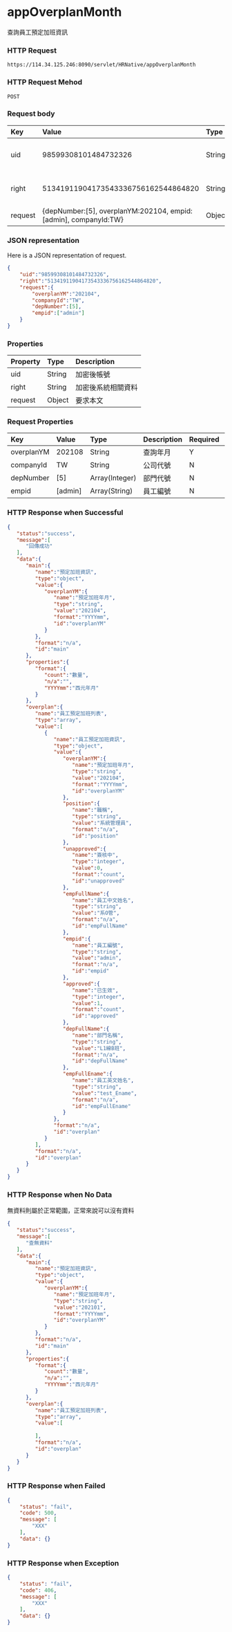 # appOverplanMonth
查詢員工預定加班資訊

### HTTP Request
```
https://114.34.125.246:8090/servlet/HRNative/appOverplanMonth
```

### HTTP Request Mehod
```
POST
```

### Request body
| Key | Value | Type | Description |
|:----------|:-------------|:-----|:------------|
| uid | 98599308101484732326 | String | 需透過appLogin取得
| right | 51341911904173543336756162544864820 | String | 需透過appLogin取得 |
| request | {depNumber:[5], overplanYM:202104, empid:[admin], companyId:TW} | Object | 查詢條件

### JSON representation
Here is a JSON representation of request.
```json
{
    "uid":"98599308101484732326",
    "right":"51341911904173543336756162544864820",
    "request":{
        "overplanYM":"202104", 
        "companyId":"TW",
        "depNumber":[5], 
        "empid":["admin"]
    }
}
```

### Properties
| Property | Type | Description |
|:---------|:-----|:------------|
| uid   | String | 加密後帳號 |
| right | String | 加密後系統相關資料 |
| request | Object | 要求本文 |

### Request Properties
| Key | Value | Type | Description | Required | Format |
|:----------|:-------------|:-----|:------------|:------------|:------------|
| overplanYM | 202108 | String | 查詢年月 | Y | AC(YYYYmm) |
| companyId | TW | String | 公司代號 | N | n/a |
| depNumber | [5] | Array(Integer) | 部門代號 | N | n/a |
| empid | [admin] | Array(String) | 員工編號 | N | n/a |


### HTTP Response when Successful
```json
{
   "status":"success",
   "message":[
      "回傳成功"
   ],
   "data":{
      "main":{
         "name":"預定加班資訊",
         "type":"object",
         "value":{
            "overplanYM":{
               "name":"預定加班年月",
               "type":"string",
               "value":"202104",
               "format":"YYYYmm",
               "id":"overplanYM"
            }
         },
         "format":"n/a",
         "id":"main"
      },
      "properties":{
         "format":{
            "count":"數量",
            "n/a":"",
            "YYYYmm":"西元年月"
         }
      },
      "overplan":{
         "name":"員工預定加班列表",
         "type":"array",
         "value":[
            {
               "name":"員工預定加班資訊",
               "type":"object",
               "value":{
                  "overplanYM":{
                     "name":"預定加班年月",
                     "type":"string",
                     "value":"202104",
                     "format":"YYYYmm",
                     "id":"overplanYM"
                  },
                  "position":{
                     "name":"職稱",
                     "type":"string",
                     "value":"系統管理員",
                     "format":"n/a",
                     "id":"position"
                  },
                  "unapproved":{
                     "name":"簽核中",
                     "type":"integer",
                     "value":0,
                     "format":"count",
                     "id":"unapproved"
                  },
                  "empFullName":{
                     "name":"員工中文姓名",
                     "type":"string",
                     "value":"系O管",
                     "format":"n/a",
                     "id":"empFullName"
                  },
                  "empid":{
                     "name":"員工編號",
                     "type":"string",
                     "value":"admin",
                     "format":"n/a",
                     "id":"empid"
                  },
                  "approved":{
                     "name":"已生效",
                     "type":"integer",
                     "value":1,
                     "format":"count",
                     "id":"approved"
                  },
                  "depFullName":{
                     "name":"部門名稱",
                     "type":"string",
                     "value":"L1線B班",
                     "format":"n/a",
                     "id":"depFullName"
                  },
                  "empFullEname":{
                     "name":"員工英文姓名",
                     "type":"string",
                     "value":"test_Ename",
                     "format":"n/a",
                     "id":"empFullEname"
                  }
               },
               "format":"n/a",
               "id":"overplan"
            }
         ],
         "format":"n/a",
         "id":"overplan"
      }
   }
}
```

### HTTP Response when No Data
無資料則屬於正常範圍，正常來說可以沒有資料
```json
{
   "status":"success",
   "message":[
      "查無資料"
   ],
   "data":{
      "main":{
         "name":"預定加班資訊",
         "type":"object",
         "value":{
            "overplanYM":{
               "name":"預定加班年月",
               "type":"string",
               "value":"202101",
               "format":"YYYYmm",
               "id":"overplanYM"
            }
         },
         "format":"n/a",
         "id":"main"
      },
      "properties":{
         "format":{
            "count":"數量",
            "n/a":"",
            "YYYYmm":"西元年月"
         }
      },
      "overplan":{
         "name":"員工預定加班列表",
         "type":"array",
         "value":[
            
         ],
         "format":"n/a",
         "id":"overplan"
      }
   }
}
```

### HTTP Response when Failed
```json
{
    "status": "fail",
    "code": 500,
    "message": [
        "XXX"
    ],
    "data": {}
}
```

### HTTP Response when Exception
```json
{
    "status": "fail",
    "code": 406,
    "message": [
        "XXX"
    ],
    "data": {}
}
```
